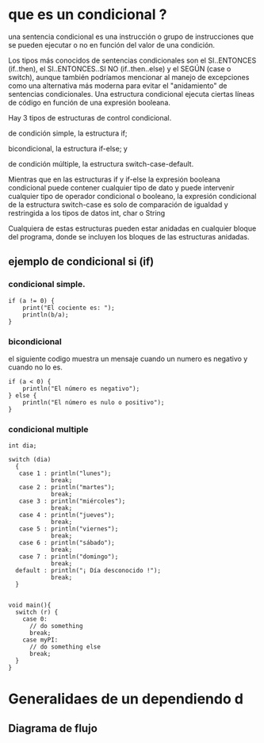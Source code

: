# que es un condicional ?
 una sentencia condicional es una instrucción o grupo de instrucciones que se pueden ejecutar o no en función del valor de una condición.

 Los tipos más conocidos de sentencias condicionales son el SI..ENTONCES (if..then), el SI..ENTONCES..SI NO (if..then..else) y el SEGÚN (case o switch),
 aunque también podríamos mencionar al manejo de excepciones como una alternativa más moderna para evitar el "anidamiento" de sentencias condicionales.
 Una estructura condicional ejecuta ciertas líneas de código en función de una expresión booleana.

Hay 3 tipos de estructuras de control condicional.

de condición simple, la estructura if;

bicondicional, la estructura if-else; y

de condición múltiple, la estructura switch-case-default.

Mientras que en las estructuras if y if-else la expresión booleana condicional puede contener cualquier tipo de dato y puede intervenir cualquier tipo de operador condicional o booleano, la expresión condicional de la estructura switch-case es solo de comparación de igualdad y restringida a los tipos de datos int, char o String

Cualquiera de estas estructuras pueden estar anidadas en cualquier bloque del programa, donde se incluyen los bloques de las estructuras anidadas.

## ejemplo de condicional si (if)

### condicional simple.

````
if (a != 0) {
    print("El cociente es: ");
    println(b/a);
}

````
### bicondicional

el siguiente codigo muestra un mensaje cuando un numero es negativo y cuando no lo es.

````
if (a < 0) {
    println("El número es negativo");
} else {
    println("El número es nulo o positivo");
}

````
### condicional multiple 

````
int dia;

switch (dia)
  {
   case 1 : println("lunes");
            break;
   case 2 : println("martes");
            break;
   case 3 : println("miércoles");
            break;
   case 4 : println("jueves");
            break;
   case 5 : println("viernes");
            break;
   case 6 : println("sábado");
            break;
   case 7 : println("domingo");
            break;
  default : println("¡ Día desconocido !");
            break;
  }
  
  ````
  
  ````
void main(){
    switch (r) {
      case 0:
        // do something
        break;
      case myPI: 
        // do something else
        break;
    }
}

````
  
  # Generalidaes de un dependiendo d

## Diagrama de flujo
